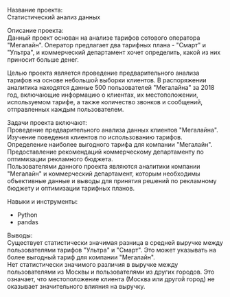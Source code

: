 Название проекта:<br>
Статистический анализ данных

Описание проекта:<br>
Данный проект основан на анализе тарифов сотового оператора "Мегалайн". Оператор предлагает два тарифных плана - "Смарт" и "Ультра", и коммерческий департамент хочет определить, какой из них приносит больше денег.

Целью проекта является проведение предварительного анализа тарифов на основе небольшой выборки клиентов. В распоряжении аналитика находятся данные 500 пользователей "Мегалайна" за 2018 год, включающие информацию о клиентах, их местоположении, используемом тарифе, а также количество звонков и сообщений, отправленных каждым пользователем.

Задачи проекта включают:<br>
Проведение предварительного анализа данных клиентов "Мегалайна".<br>
Изучение поведения клиентов по использованию тарифов.<br>
Определение наиболее выгодного тарифа для компании "Мегалайн".<br>
Предоставление рекомендаций коммерческому департаменту по оптимизации рекламного бюджета.<br>
Пользователями данного проекта являются аналитики компании "Мегалайн" и коммерческий департамент, которым необходимы объективные данные и выводы для принятия решений по рекламному бюджету и оптимизации тарифных планов.

Навыки и инструменты:
- Python
- pandas

Выводы:<br>
Существует статистически значимая разница в средней выручке между пользователями тарифов "Ультра" и "Смарт". Это может указывать на более выгодный тариф для компании "Мегалайн".<br>
Нет статистически значимого различия в выручке между пользователями из Москвы и пользователями из других городов. Это означает, что местоположение клиента (Москва или другой город) не оказывает значительного влияния на выручку.
